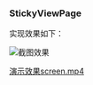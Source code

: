 ### StickyViewPage
实现效果如下：

![截图效果](https://github.com/houjinyun/StickyViewPage/blob/master/screenshots/screen.png?raw=true)

[演示效果screen.mp4](https://raw.githubusercontent.com/houjinyun/StickyViewPage/master/screenshots/screen.mp4)